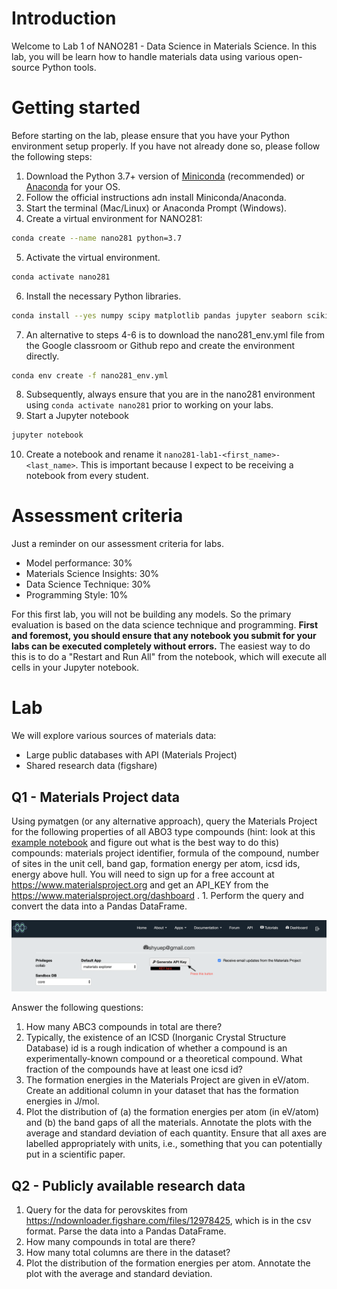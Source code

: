 # Introduction

Welcome to Lab 1 of NANO281 - Data Science in Materials Science. In this lab, you will be learn how to handle materials data using various open-source Python tools.

# Getting started

Before starting on the lab, please ensure that you have your Python environment setup properly. If you have not already done so, please follow the following steps:

1. Download the Python 3.7+ version of [Miniconda](https://docs.conda.io/en/latest/miniconda.html) (recommended) or [Anaconda](https://www.anaconda.com/distribution/) for your OS.
2. Follow the official instructions adn install Miniconda/Anaconda.
3. Start the terminal (Mac/Linux) or Anaconda Prompt (Windows).
4. Create a virtual environment for NANO281:
```bash
conda create --name nano281 python=3.7
```
5. Activate the virtual environment.
```bash
conda activate nano281
```
6. Install the necessary Python libraries.
```bash
conda install --yes numpy scipy matplotlib pandas jupyter seaborn scikit-learn tensorflow pymatgen
```
7. An alternative to steps 4-6 is to download the nano281_env.yml file from the Google classroom or Github repo and create the environment directly.
```bash
conda env create -f nano281_env.yml
```
8. Subsequently, always ensure that you are in the nano281 environment using `conda activate nano281` prior to working on your labs.
9. Start a Jupyter notebook
```bash
jupyter notebook
```
10. Create a notebook and rename it `nano281-lab1-<first_name>-<last_name>`. This is important because I expect to be receiving a notebook from every student.


# Assessment criteria

Just a reminder on our assessment criteria for labs.
- Model performance: 30%
- Materials Science Insights: 30%
- Data Science Technique: 30%
- Programming Style: 10%

For this first lab, you will not be building any models. So the primary evaluation is based on the data science technique and programming. **First and foremost, you should ensure that any notebook you submit for your labs can be executed completely without errors.** The easiest way to do this is to do a "Restart and Run All" from the notebook, which will execute all cells in your Jupyter notebook.


# Lab

We will explore various sources of materials data:
* Large public databases with API (Materials Project)
* Shared research data (figshare)

## Q1 - Materials Project data

Using pymatgen (or any alternative approach), query the Materials Project for the following properties of all ABO3 type compounds (hint: look at this [example notebook](https://github.com/materialsproject/mapidoc/blob/master/example_notebooks/Using%20the%20Materials%20API%20with%20Python.ipynb) and figure out what is the best way to do this) compounds: materials project identifier, formula of the compound, number of sites in the unit cell, band gap, formation energy per atom, icsd ids, energy above hull. You will need to sign up for a free account at https://www.materialsproject.org and get an API_KEY from the https://www.materialsproject.org/dashboard . 1. Perform the query and convert the data into a Pandas DataFrame.

![API key](MP_API_KEY.png "Getting the Materials Project API key")

Answer the following questions:
1. How many ABC3 compounds in total are there?
2. Typically, the existence of an ICSD (Inorganic Crystal Structure Database) id is a rough indication of whether a compound is an experimentally-known compound or a theoretical compound. What fraction of the compounds have at least one icsd id?
3. The formation energies in the Materials Project are given in eV/atom. Create an additional column in your dataset that has the formation energies in J/mol.
4. Plot the distribution of (a) the formation energies per atom (in eV/atom) and (b) the band gaps of all the materials. Annotate the plots with the average and standard deviation of each quantity. Ensure that all axes are labelled appropriately with units, i.e., something that you can potentially put in a scientific paper.


## Q2 - Publicly available research data

1. Query for the data for perovskites from https://ndownloader.figshare.com/files/12978425, which is in the csv format. Parse the data into a Pandas DataFrame.
2. How many compounds in total are there?
3. How many total columns are there in the dataset?
4. Plot the distribution of the formation energies per atom. Annotate the plot with the average and standard deviation.

